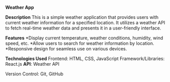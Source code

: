 **Weather App**

**Description**
This is a simple weather application that provides users with current weather information for a specified location. It utilizes a weather API to fetch real-time weather data and presents it in a user-friendly interface.

**Features**
*Display current temperature, weather conditions, humidity, wind speed, etc.
*Allow users to search for weather information by location.
*Responsive design for seamless use on various devices.


**Technologies Used**
Frontend: HTML, CSS, JavaScript
Framework/Libraries: React.js
**API**: Weather API

Version Control: Git, GitHub
